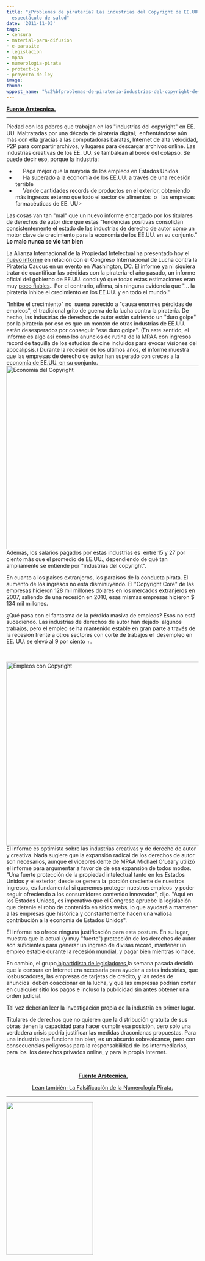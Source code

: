 ```yaml
---
title: "¿Problemas de piratería? Las industrias del Copyright de EE.UU.  dan un fabuloso
  espectáculo de salud"
date: '2011-11-03'
tags:
- censura
- material-para-difusion
- e-parasite
- legislacion
- mpaa
- numerologia-pirata
- protect-ip
- proyecto-de-ley
image: 
thumb: 
wppost_name: "%c2%bfproblemas-de-pirateria-industrias-del-copyright-de-ee-uu-dan-un-fabuloso-espectaculo-de-salud"
---
```


<strong><a href="http://arstechnica.com/tech-policy/news/2011/11/piracy-problems-us-copyright-industries-show-terrific-health.ars" target="_blank">Fuente Arstecnica.</a></strong>

<hr />

Piedad con los pobres que trabajan en las "industrias del copyright" en EE. UU. Maltratadas por una década de piratería digital,  enfrentándose aún más con ella gracias a las computadoras baratas, Internet de alta velocidad, P2P para compartir archivos, y lugares para descargar archivos online. Las industrias creativas de los EE. UU. se tambalean al borde del colapso. Se puede decir eso, porque la industria:
<ul>
	<li>     Paga mejor que la mayoría de los empleos en Estados Unidos</li>
	<li>     Ha superado a la economía de los EE.UU. a través de una recesión terrible</li>
	<li>     Vende cantidades records de productos en el exterior, obteniendo más ingresos externo que todo el sector de alimentos  o   las empresas farmacéuticas de EE. UU&gt;</li>
</ul>
Las cosas van tan "mal" que un nuevo informe encargado por los titulares de derechos de autor dice que estas "tendencias positivas consolidan consistentemente el estado de las industrias de derecho de autor como un motor clave de crecimiento para la economía de los EE.UU. en su conjunto."
<strong>Lo malo nunca se vio tan bien</strong>

La Alianza Internacional de la Propiedad Intelectual ha presentado hoy el <a href="http://www.iipa.com/copyright_us_economy.html">nuevo informe</a> en relación con el Congreso Internacional de Lucha contra la Piratería Caucus en un evento en Washington, DC. El informe ya ni siquiera tratar de cuantificar las pérdidas con la piratería-el año pasado, un informe oficial del gobierno de EE.UU. concluyó que todas estas estimaciones eran muy <a href="http://arstechnica.com/tech-policy/news/2010/04/us-government-finally-admits-most-piracy-estimates-are-bogus.ars">poco fiables</a>.. Por el contrario, afirma, sin ninguna evidencia que "... la piratería inhibe el crecimiento en los EE.UU. y en todo el mundo."

"Inhibe el crecimiento" no  suena parecido a "causa enormes pérdidas de empleos", el tradicional grito de guerra de la lucha contra la piratería. De hecho, las industrias de derechos de autor están sufriendo un "duro golpe" por la piratería por eso es que un montón de otras industrias de EE.UU. están desesperados por conseguir "ese duro golpe". (En este sentido, el informe es algo así como los anuncios de rutina de la MPAA con ingresos récord de taquilla de los estudios de cine incluídos para evocar visiones del apocalipsis.)
Durante la recesión de los últimos años, el informe muestra que las empresas de derecho de autor han superado con creces a la economía de EE.UU. en su conjunto.<strong></strong>
<a href="https://partidopirata.com.ar/wp-content/uploads/2011/11/copyright_economy_001-4eb1b98-intro1.png"><img class="aligncenter size-full wp-image-2200" title="copyright_economy_001-4eb1b98-intro" src="https://partidopirata.com.ar/wp-content/uploads/2011/11/copyright_economy_001-4eb1b98-intro1.png" alt="Economía del Copyright" width="640" height="480" /></a>Además, los salarios pagados por estas industrias es  entre 15 y 27 por ciento más que el promedio de EE.UU., dependiendo de qué tan ampliamente se entiende por "industrias del copyright".

En cuanto a los países extranjeros, los paraísos de la conducta pirata. El aumento de los ingresos no está disminuyendo. El "Copyright Core" de las empresas hicieron 128 mil millones dólares en los mercados extranjeros en 2007, saliendo de una recesión en 2010, esas mismas empresas hicieron $ 134 mil millones.

¿Qué pasa con el fantasma de la pérdida masiva de empleos? Esos no está sucediendo. Las industrias de derechos de autor han dejado  algunos trabajos, pero el empleo se ha mantenido estable en gran parte a través de la recesión frente a otros sectores con corte de trabajos el  desempleo en EE. UU. se elevó al 9 por ciento +.

&nbsp;

<a href="https://partidopirata.com.ar/wp-content/uploads/2011/11/copyright_economy_002-4eb1b9d-intro1.png"><img class="aligncenter size-full wp-image-2202" title="copyright_economy_002-4eb1b9d-intro" src="https://partidopirata.com.ar/wp-content/uploads/2011/11/copyright_economy_002-4eb1b9d-intro1.png" alt="Empleos con Copyright" width="640" height="480" /></a>El informe es optimista sobre las industrias creativas y de derecho de autor y creativa. Nada sugiere que la expansión radical de los derechos de autor son necesarios, aunque el vicepresidente de MPAA Michael O'Leary utilizó el informe para argumentar a favor de de esa expansión de todos modos. "Una fuerte protección de la propiedad intelectual tanto en los Estados Unidos y el exterior, desde se genera la  porción creciente de nuestros ingresos, es fundamental si queremos proteger nuestros empleos  y poder seguir ofreciendo a los consumidores contenido innovador", dijo. "Aquí en los Estados Unidos, es imperativo que el Congreso apruebe la legislación que detenie el robo de contenido en sitios webs, lo que ayudará a mantener a las empresas que histórica y constantemente hacen una valiosa contribución a la economía de Estados Unidos".

El informe no ofrece ninguna justificación para esta postura. En su lugar, muestra que la actual (y muy "fuerte") protección de los derechos de autor son suficientes para generar un ingreso de divisas record, mantener un empleo estable durante la recesión mundial, y pagar bien mientras lo hace.

En cambio, el grupo<a href="https://partidopirata.com.ar/2184/sobre-el-proyecto-protect-ip-o-e-parasites-y-el-caso-taringa" target="_blank"> bipartidista de legisladores </a>la semana pasada decidió que la censura en Internet era necesaria para ayudar a estas industrias, que losbuscadores, las empresas de tarjetas de crédito, y las redes de anuncios  deben coaccionar en la lucha, y que las empresas podrían cortar en cualquier sitio los pagos e incluso la publicidad sin antes obtener una orden judicial.

Tal vez deberían leer la investigación propia de la industria en primer lugar.

Titulares de derechos que no quieren que la distribución gratuita de sus obras tienen la capacidad para hacer cumplir esa posición, pero sólo una verdadera crisis podría justificar las medidas draconianas propuestas. Para una industria que funciona tan bien, es un absurdo sobrealcance, pero con consecuencias peligrosas para la responsabilidad de los intermediarios, para los  los derechos privados online, y para la propia Internet.

&nbsp;
<p style="text-align: center;"> <strong><a href="http://arstechnica.com/tech-policy/news/2011/11/piracy-problems-us-copyright-industries-show-terrific-health.ars" target="_blank">Fuente Arstecnica.</a></strong></p>
<p style="text-align: center;"><a href="https://partidopirata.com.ar/593/la-falsificacion-de-la-numerologia-pirata">Lean también: La Falsificación de la Numerología Pirata.</a></p>


<hr />

<img class="aligncenter" title="Numerología Pirata" src="http://3.bp.blogspot.com/_CPtUSP1MzEE/S5tnz9_6LMI/AAAAAAAACyo/BZmGEN9xuGk/s400/exagerado.jpg" alt="" width="227" height="400" />
